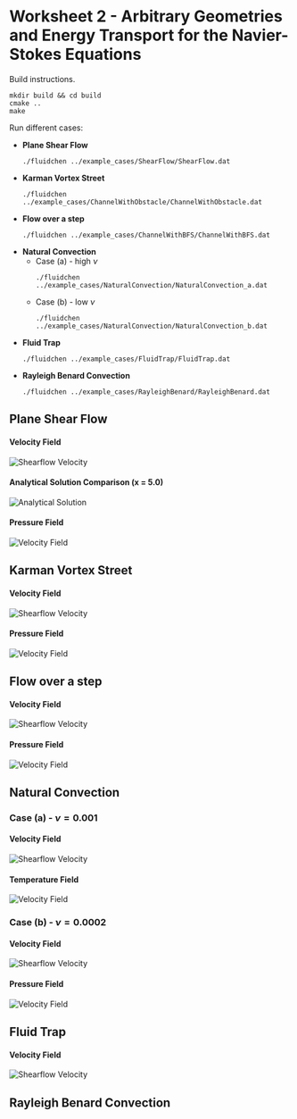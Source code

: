 # Worksheet 2 - Arbitrary Geometries and Energy Transport for the Navier-Stokes Equations

Build instructions.

```
mkdir build && cd build
cmake ..
make
```

Run different cases:

- **Plane Shear Flow**
  ```
  ./fluidchen ../example_cases/ShearFlow/ShearFlow.dat
  ```
- **Karman Vortex Street**
  ```
  ./fluidchen ../example_cases/ChannelWithObstacle/ChannelWithObstacle.dat
  ```
- **Flow over a step**
  ```
  ./fluidchen ../example_cases/ChannelWithBFS/ChannelWithBFS.dat
  ```
- **Natural Convection**
  - Case (a) - high $\nu$
    ```
    ./fluidchen ../example_cases/NaturalConvection/NaturalConvection_a.dat
    ```
  - Case (b) - low $\nu$
    ```
    ./fluidchen ../example_cases/NaturalConvection/NaturalConvection_b.dat
    ```
- **Fluid Trap**
  ```
  ./fluidchen ../example_cases/FluidTrap/FluidTrap.dat
  ```
- **Rayleigh Benard Convection**
  ```
  ./fluidchen ../example_cases/RayleighBenard/RayleighBenard.dat
  ```

## Plane Shear Flow

#### Velocity Field

![Shearflow Velocity](imgs/shearflow_velocity.png)

#### Analytical Solution Comparison (x = 5.0)

![Analytical Solution](imgs/shearflow_plot.png)

#### Pressure Field

![Velocity Field](imgs/shearflow_pressure.png)

## Karman Vortex Street

#### Velocity Field

![Shearflow Velocity](imgs/karman_velocity.png)

<!-- ### Streamlines
![Velocity Field](imgs/karman_streamlines.png) -->

#### Pressure Field

![Velocity Field](imgs/karman_pressure.png)

## Flow over a step

#### Velocity Field

![Shearflow Velocity](imgs/BFS_velocity.png)

#### Pressure Field

![Velocity Field](imgs/BFS_pressure.png)

## Natural Convection

### Case (a) - $\nu=0.001$

#### Velocity Field

![Shearflow Velocity](imgs/NC_a_velocity.png)

#### Temperature Field

![Velocity Field](imgs/NC_a_temp.png)

### Case (b) - $\nu = 0.0002$

#### Velocity Field

![Shearflow Velocity](imgs/NC_b_velocity.png)

#### Pressure Field

![Velocity Field](imgs/NC_b_temp.png)

## Fluid Trap

#### Velocity Field

![Shearflow Velocity](imgs/fluidtrap_temp.png)

## Rayleigh Benard Convection
